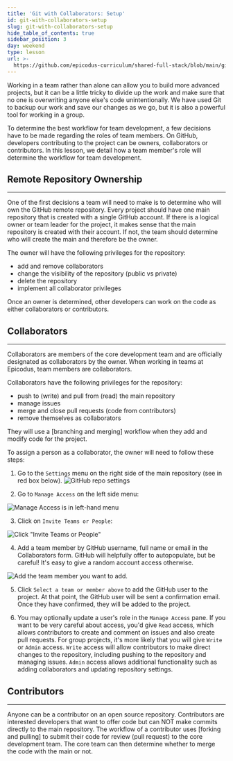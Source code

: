 ```yaml
---
title: 'Git with Collaborators: Setup'
id: git-with-collaborators-setup
slug: git-with-collaborators-setup
hide_table_of_contents: true
sidebar_position: 3
day: weekend
type: lesson
url: >-
  https://github.com/epicodus-curriculum/shared-full-stack/blob/main/git_with_collaborators_setup.md
---
```


Working in a team rather than alone can allow you to build more advanced projects, but it can be a little tricky to divide up the work and make sure that no one is overwriting anyone else's code unintentionally. We have used Git to backup our work and save our changes as we go, but it is also a powerful tool for working in a group.  

To determine the best workflow for team development, a few decisions have to be made regarding the roles of team members. On GitHub, developers contributing to the project can be owners, collaborators or contributors. In this lesson, we detail how a team member's role will determine the workflow for team development. 

## Remote Repository Ownership
---

One of the first decisions a team will need to make is to determine who will own the GitHub remote repository. Every project should have one main repository that is created with a single GitHub account. If there is a logical owner or team leader for the project, it makes sense that the main repository is created with their account. If not, the team should determine who will create the main and therefore be the owner. 

The owner will have the following privileges for the repository:

* add and remove collaborators
* change the visibility of the repository (public vs private)
* delete the repository
* implement all collaborator privileges

Once an owner is determined, other developers can work on the code as either collaborators or contributors.  

## Collaborators
---

Collaborators are members of the core development team and are officially designated as collaborators by the owner. When working in teams at Epicodus, team members are collaborators.

Collaborators have the following privileges for the repository:

* push to (write) and pull from (read) the main repository
* manage issues
* merge and close pull requests (code from contributors)
* remove themselves as collaborators

They will use a [branching and merging] workflow when they add and modify code for the project.

To assign a person as a collaborator, the owner will need to follow these steps:

1. Go to the `Settings` menu on the right side of the main repository (see in red box below).
![GitHub repo settings](https://learnhowtoprogram.s3.us-west-2.amazonaws.com/git-with-teams/git-june-2020/click-on-settings-tab.png)

2. Go to `Manage Access` on the left side menu:

![Manage Access is in left-hand menu](https://learnhowtoprogram.s3.us-west-2.amazonaws.com/git-with-teams/git-june-2020/click-manage-access.png)

3. Click on `Invite Teams or People`: 

![Click "Invite Teams or People"](https://learnhowtoprogram.s3.us-west-2.amazonaws.com/git-with-teams/git-june-2020/click-invite-teams-or-people.png)

4. Add a team member by GitHub username, full name or email in the Collaborators form. GitHub will helpfully offer to autopopulate, but be careful! It's easy to give a random account access otherwise.

![Add the team member you want to add.](https://learnhowtoprogram.s3.us-west-2.amazonaws.com/git-with-teams/git-june-2020/add-gh-username-or-email.png)

5. Click `Select a team or member above` to add the GitHub user to the project. At that point, the GitHub user will be sent a confirmation email. Once they have confirmed, they will be added to the project.

6. You may optionally update a user's role in the `Manage Access` pane. If you want to be very careful about access, you'd give `Read` access, which allows contributors to create and comment on issues and also create pull requests. For group projects, it's more likely that you will give `Write` or `Admin` access. `Write` access will allow contributors to make direct changes to the repository, including pushing to the repository and managing issues. `Admin` access allows additional functionality such as adding collaborators and updating repository settings.

## Contributors
---

Anyone can be a contributor on an open source repository. Contributors are interested developers that want to offer code but can NOT make commits directly to the main repository.  The workflow of a contributor uses [forking and pulling] to submit their code for review (pull request) to the core development team.  The core team can then determine whether to merge the code with the main or not.

